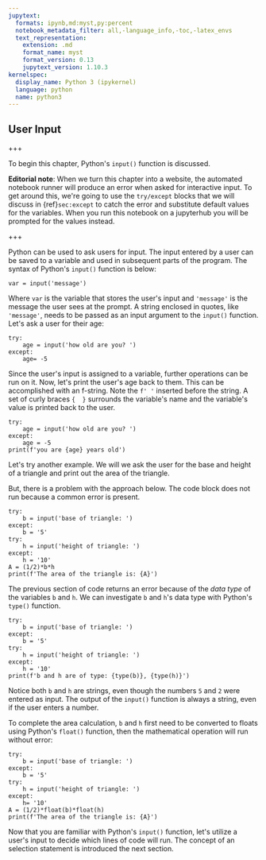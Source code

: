 ```yaml
---
jupytext:
  formats: ipynb,md:myst,py:percent
  notebook_metadata_filter: all,-language_info,-toc,-latex_envs
  text_representation:
    extension: .md
    format_name: myst
    format_version: 0.13
    jupytext_version: 1.10.3
kernelspec:
  display_name: Python 3 (ipykernel)
  language: python
  name: python3
---
```


## User Input

+++

To begin this chapter, Python's ```input()``` function is discussed.

**Editorial note**:  When we turn this chapter into a website, the automated notebook
runner will produce an error when asked for interactive input.  To get around this, we're going to
use the `try/except` blocks that we will discuss in {ref}`sec:except`
to catch the error and substitute default values for the variables.  When you run this notebook
on a jupyterhub you will be prompted for the values instead.

+++

Python can be used to ask users for input. The input entered by a user can be saved to a variable and used in subsequent parts of the program. The syntax of Python's ```input()``` function is below:

```
var = input('message')
```

Where ```var``` is the variable that stores the user's input and ```'message'``` is the message the user sees at the prompt. A string enclosed in quotes, like ```'message'```, needs to be passed as an input argument to the ```input()``` function.  Let's ask a user for their age:

```{code-cell} ipython3
try:
    age = input('how old are you? ')
except:
    age= -5
```

Since the user's input is assigned to a variable, further operations can be run on it. Now, let's print the user's age back to them. This can be accomplished with an f-string. Note the ```f' '``` inserted before the string. A set of curly braces ```{  }``` surrounds the variable's name and the variable's value is printed back to the user.

```{code-cell} ipython3
try:
    age = input('how old are you? ')
except:
    age = -5
print(f'you are {age} years old')
```

Let's try another example. We will we ask the user for the base and height of a triangle and print out the area of the triangle. 

But, there is a problem with the approach below. The code block does not run because a common error is present.

```{code-cell} ipython3
try:
    b = input('base of triangle: ')
except:
    b = '5'
try:
    h = input('height of triangle: ')
except:
    h = '10'
A = (1/2)*b*h
print(f'The area of the triangle is: {A}')
```

The previous section of code returns an error because of the _data type_ of the variables ```b``` and ```h```. We can investigate ```b``` and ```h```'s data type with Python's ```type()``` function.

```{code-cell} ipython3
try:
    b = input('base of triangle: ')
except:
    b = '5'
try:
    h = input('height of triangle: ')
except:
    h = '10'
print(f'b and h are of type: {type(b)}, {type(h)}')
```

Notice both ```b``` and ```h``` are strings, even though the numbers ```5``` and ```2``` were entered as input. The output of the ```input()``` function is always a string, even if the user enters a number. 

To complete the area calculation, ```b``` and ```h``` first need to be converted to floats using Python's ```float()``` function, then the mathematical operation will run without error:

```{code-cell} ipython3
try:
    b = input('base of triangle: ')
except:
    b = '5'
try:
    h = input('height of triangle: ')
except:
    h= '10'
A = (1/2)*float(b)*float(h)
print(f'The area of the triangle is: {A}')
```

Now that you are familiar with Python's ```input()``` function, let's utilize a user's input to decide which lines of code will run. The concept of an selection statement is introduced the next section.

```{code-cell} ipython3

```
